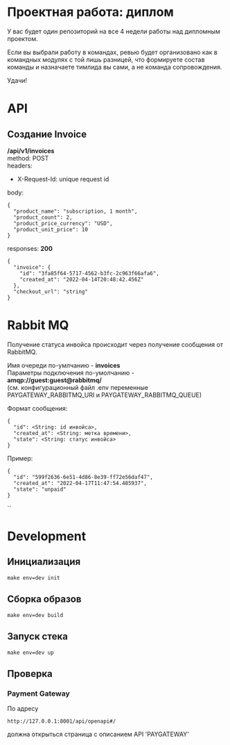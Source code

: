 # Проектная работа: диплом

У вас будет один репозиторий на все 4 недели работы над дипломным проектом. 

Если вы выбрали работу в командах, ревью будет организовано как в командных модулях с той лишь разницей, что формируете состав команды и назначаете тимлида вы сами, а не команда сопровождения.

Удачи!

# API
## Создание Invoice
**/api/v1/invoices**  
method: POST  
headers:
* X-Request-Id: unique request id  

body:  
```
{
  "product_name": "subscription, 1 month",
  "product_count": 2,
  "product_price_currency": "USD",
  "product_unit_price": 10
}
```

responses:
**200**
```
{
  "invoice": {
    "id": "3fa85f64-5717-4562-b3fc-2c963f66afa6",
    "created_at": "2022-04-14T20:48:42.456Z"
  },
  "checkout_url": "string"
}
```

# Rabbit MQ
Получение статуса инвойса происходит через получение сообщения от RabbitMQ.  
  
Имя очереди по-умлчанию - **invoices**  
Параметры подключения по-умолчанию - **amqp://guest:guest@rabbitmq/**  
(см. конфигурационный файл .env переменные PAYGATEWAY_RABBITMQ_URI и PAYGATEWAY_RABBITMQ_QUEUE)  
  
Формат сообщения:
```
{
  "id": <String: id инвойса>,
  "created_at": <String: метка времени>,
  "state": <String: статус инвойса>
}
```

Пример:
```
{
  "id": "599f2636-6e51-4d86-8e39-ff72e56daf47",
  "created_at": "2022-04-17T11:47:54.485937",
  "state": "unpaid"
}
```
``
# Development

## Инициализация
```
make env=dev init
```

## Сборка образов
```
make env=dev build
```

## Запуск стека
```
make env=dev up
```

## Проверка
### Payment Gateway
По адресу
```
http://127.0.0.1:8001/api/openapi#/
```
должна открыться страница с описанием API 'PAYGATEWAY'


